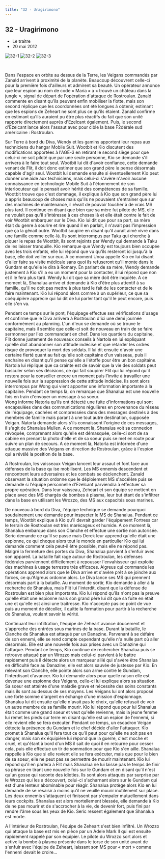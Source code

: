 ```yaml
---
title: "32 - Uragirimono"
---
```


32 - Uragirimono
----------------

* Le traitre
* 20 mai 2012


![32-1](/images/mini/images-stories-saga-gundamage-episodes-_tb_150x84_32-1.jpg) ![32-2](/images/mini/images-stories-saga-gundamage-episodes-_tb_150x84_32-2.jpg) ![32-3](/images/mini/images-stories-saga-gundamage-episodes-_tb_150x84_32-3.jpg)


 


Dans l'espace en orbite au dessus de la Terre, les Veigans commandés par Zanald arrivent à proximité de la planète. Beaucoup découvrent celle-ci pour la première fois d'ailleurs et admirent sa beauté. Un opérateur annonce que leur espion au nom de code « Maria » a « trouvé un château dans la jungle », signal de départ de l'opération d'attaque de Rostroulan. Zanald commente en disant qu'ils peuvent enfin mobiliser la flotte, mais son second réplique que les coordonnées ont été longues à obtenir, estimant que les espions de Zeheart ne sont plus ce qu'ils étaient. Zanald confirme en estimant qu'ils auraient pu être plus réactifs du fait que son unité rapporte directement auprès d'Ezelcant également. Puis, le second d'Ezelcant lance alors l'assaut avec pour cible la base F2dérale sud américaine : Rostroulan.


Sur Terre à bord du Diva, Wendy et les gamins apportent leur repas aux techniciens du hangar Mobile Suit. Wootbit et Kio discutent des modifications apportées à l'AGE-3 en retirant le second siège pour que celui-ci ne soit piloté que par une seule personne, Kio se demande s'il arrivera à le faire tout seul. Wootbit lui dit d'avoir confiance, cette demande venant de Flit, il doit donc estimer que son grand père le pense désormais capable d'agir seul. Wootbit lui demande ensuite si éventuellement Kio peut donner une aide aux techniciens, mais celui-ci s'avère n'avoir aucune connaissance en technologie Mobile Suit à l'étonnement de son interlocuteur qui le pensait avoir hérité des compétences de sa famille. Wootbit trouve que c'est dommage, il explique à Kio que son grand père lui a appris beaucoup de choses mais qu'ils ne pouvaient s'entrainer que sur des machines de maintenance, il rêvait de pouvoir toucher à de vrais MS plus tard. Il continue en disant que bien que sa mère fut pilote de MS, elle ne voulait pas qu'il s'intéresse à ces choses là et elle était contre le fait de voir Wootbit embarquer sur le Diva. Kio lui dit que pour sa part, sa mère était du genre à sourire et rire quand il en parlait, il n'avait pas l'impression que ça la gênait outre. Wootbit soupire en disant qu'il aurait aimé vivre dans une famille comme celle-là. Ils sont interrompus par Taku qui cherche à piquer le repas de Wootbit, ils sont rejoints par Wendy qui demande à Taku de les laisser tranquille. Kio remarque que Wendy est toujours bien occupée avec les trois enfants, elle lui répond que vu qu'ils resteront ici jusqu'à la base, elle doit veiller sur eux. A ce moment Unoa appelle Kio en lui disant d'aller faire sa visite médicale sans quoi ils refuseront qu'il monte dans le Gundam et qu'elle le dira à Romary. En parlant de sa mère, Wendy demande justement à Kio s'il a eu un moment pour la contacter, il lui répond que non et il le fera plus tard. Wendy lui dit que sa mère doit être inquiète. A ce moment là, Shanalua arrive et demande à Kio d'être plus attentif à sa famille, qu'il ne doit pas mettre à plus tard le fait de les contacter et de le faire maintenant. Kio lui répond alors comme à un supérieur, ce que sa coéquipière apprécie qui lui dit de lui parler tant qu'il le peut encore, puis elle s'en va.


Pendant ce temps sur le pont, l'équipage effectue ses vérifications d'usage et confirme que le Diva arrivera à Rostroulan d'ici une demi journée conformément au planning. L'un d'eux se demande où se trouve le capitaine, mais il semble que celle-ci soit de nouveau en train de se faire sermonner par l'ex commandant en chef. Dans les quartiers du capitaine, Flit donne justement de nouveaux conseils à Nartola en lui expliquant qu'elle doit abandonner son attitude indécise et que retarder les ordres risque de provoquer la mort des soldats. Il lui dit ensuite d'avoir une certaine fierté quant au fait qu'elle soit capitaine d'un vaisseau, puis il enchaine en disant qu'il pense qu'elle a l'étoffe pour être un bon capitaine. Nartola lui réplique que ca crainte est de savoir que la vie des soldats peut basculer selon ses décisions, ce qui fait soupirer Flit qui lui répond qu'il restera pour la conseiller encore un moment puis l'invite à travailler une nouvelle fois sur la suppression de cette attitude indécise. Ils sont alors interrompus par Wong qui vient apporter une information importante à la capitaine. Pendant ce temps là, on remarque que Shanalua est une nouvelle fois en train d'envoyer un message à sa soeur.   
Wong informe Natorla qu'ils ont détecté une fuite d'informations qui sont encapsulées dans des communications régulières en provenance du réseau de l'équipage, cachées et compressées dans des messages destinés à des membres de famille mais parant à une tout autre destination, supposée Veigan. Natorla demande alors s'ils connaissent l'origine de ces messages, il s'agit de Shanalua Mullen. A ce moment là, Shanalua voit sa connexion révoquée, comprenant alors qu'elle est démasquée, celle-ci sort de sa cabine en prenant la photo d'elle et de sa soeur puis se met en route pour suivre un plan de secours. A ce moment là, Natorla est informée d'une attaque massive des Veigans en direction de Rostroulan, grâce à l'espion qui a révélé la position de la base.


A Rostroulan, les vaisseaux Veigan lancent leur assaut et font face aux défenses de la base qu ise mobilisent. Les MS ennemis descendent et rencontrent leurs adversaires et les combats se déclenchent. Zanald observant la situation ordonne que le déploiement MS s'accélère puis se demande si l'équipe personnelle d'Ezelcant parviendra à effectuer sa propre opération. Dans leur vaisseau, Zeheart et son équipe se mettent en place avec des MS chargés de bombes à plasma, leur but étant de s'infiltrer dans la base en utilisant les Wrozzo, des MS aux capacités sous marines.


De nouveau à bord du Diva, l'équipe technique se demande pourquoi soudainement une demande pour inspecter le MS de Shanalua. Pendant ce temps, Wootbit explique à Kio qu'il devrait garder l'équipement Fortress car le terrain de Rostroulan est très marécageux et humide. A ce moment là, Shanalua embarque dans son Clanche et effectue une sortie non autorisée. Seric demande ce qu'il se passe mais Derek leur apprend qu'elle était une espionne, ce qui choque alors tout le monde en particulier Kio qui lui demande comment cela peut-il être possible, mais elle ne répond pas. Malgré la fermeture des portes du Diva, Shanalua parvient à s'enfuir avec son appareil. La bataille fait rage autour de Rostroulan, les défenses fédérales parviennent difficilement à repousser l'envahisseur qui exploite des machines à usage terrestre très efficaces. Algreus qui commande les opérations apprend alors que le Diva arrive et s'avère prêt à se joindre aux forces, ce qu'Algreus ordonne alors. Le Diva lance ses MS qui prennent désormais part à la bataille. Au moment de sortir, Kio demande à aller à la recherche de Shanalua, mais Flit lui l'interdit, disant que la défense de Rostroulan est bien plus importante. Kio lui répond qu'ils n'ont pas la preuve qu'elle était une espionne mais son grand père lui dit que sa fuite en était une et qu'elle est ainsi une traitresse. Kio n'accepte pas ce point de vue puis au moment de décoller, il quitte la formation pour partir à la recherche de Shanalua, voulant savoir la vérité.


Continuant leur infiltration, l'équipe de Zeheart avance doucement et s'approche des entrées sous marines de la base. Durant la bataille, le Clanche de Shanalua est attaqué par un Danazine. Parvenant à se défaire de son ennemi, elle se rend compte cependant qu'elle n'a nulle part où aller désormais. Elle est une nouvelle fois aux prises avec un Danazine qui l'attaque. Pendant ce temps, Kio continue de rechercher Shanalua puis se retrouve attaqué par un Wrozzo mais celui-ci parvient à le battre rapidement puis il détecte alors un marqueur allié qui s'avère être Shanalua en difficulté face au Danazine, elle est alors sauvée de justesse par Kio. En relevant son Clanche, elle pointe alors son arme contre le Gundam, l'interdisant d'avancer. Kio lui demande alors pour quelle raison elle est devenue une espionne des Veigans, celle-ci lui explique alors sa situation. Sa soeur est atteinte d'une maladie grave et nécessite des soins constants mais ils sont au dessus de ses moyens. Les Veigans lui ont alors proposé une forte somme d'argent en échange d'une mission d'espionnage. Shanalua lui dit ensuite qu'elle n'avait pas le choix, qu'elle refusait de voir un autre membre de sa famille mourir. Kio lui répond que pour lui Shanalua était comme une grand soeur et veut qu'elle revienne, mais la jeune femme lui remet les pieds sur terre en disant qu'elle est un espion de l'ennemi, si elle revient elle se fera exécuter. Pendant ce temps, un escadron Veigan détecte la présence du Gundam et le chef décide d'aller l'attaquer. Kio promet à Shanalua qu'il fera tout ce qu'il peut pour qu'elle ne soit pas en danger, mais son ex équipière lui répond que la guerre, c'est moche et cruel, et qu'étant à bord d'un MS il sait de quoi il en retourne pour cesser cela, puis elle effectue un tir de sommation pour que Kio s'en aille. Shanalua rappelle à Kio que si elle revient elle se fera exécuter, mais que pour le bien de sa soeur, elle ne peut pas se permettre de mourir maintenant. Kio lui répond qu'il en parlera à Flit mais Shanalua ne lui laisse pas le temps de finir sa phrase en tirant une nouvelle fois sur le Gundam et en disant qu'il n'est qu'un gosse qui raconte des idioties. Ils sont alors attaqués par surprise par le Wrozzo qui les a découvert, celui-ci s'acharnant alors sur le Gundam qui est d'une lenteur abominable pour réagir. Shanalua protège alors Kio en lui demande de se resaisir à moins qu'il ne veuille mourir inutilement sur place. Les deux ennemis s'attaquent et finissent par s'empaler mutuellement dans leurs cockpits. Shanalua est alors mortellement blessée, elle demande à Kio de ne pas mourir et de s'accrocher à la vie, de devenir fort, puis fini par rendre l'âme sous les yeux de Kio. Seric ressent également que Shanalua est morte.


A l'intérieur de Rostroulan, l'équipe de Zeheart s'est bien infiltré. Un Wrozzo qui attaque la base est mis en pièce par un Adele Mark II qui est ensuite rapidement rappelé par son équipier. Le pilote du Wrozzo sort alors et active la bombe à plasma présente dans le torse de son unité avant de s'enfuir avec l'équipe de Zeheart, laissant son MS pour « mort » comme l'ennemi devait le croire...

